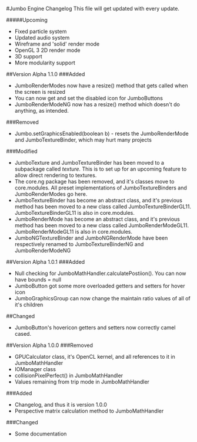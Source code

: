 #Jumbo Engine Changelog
This file will get updated with every update.

#####Upcoming
* Fixed particle system
* Updated audio system
* Wireframe and 'solid' render mode
* OpenGL 3 2D render mode
* 3D support
* More modularity support

##Version Alpha 1.1.0
###Added
* JumboRenderModes now have a resize() method that gets called when the screen is resized
* You can now get and set the disabled icon for JumboButtons
* JumboRenderModeNG now has a resize() method which doesn't do anything, as intended.

###Removed
* Jumbo.setGraphicsEnabled(boolean b) - resets the JumboRenderMode and JumboTextureBinder, which may hurt many projects

###Modified
* JumboTexture and JumboTextureBinder has been moved to a subpackage called *texture.* This is to set up for an upcoming feature to allow direct rendering to textures.
* The core.ng package has been removed, and it's classes move to core.modules. All preset implementations of JumboTextureBinders and JumboRenderModes go here.
* JumboTextureBinder has become an abstract class, and it's previous method has been moved to a new class called JumboTextureBinderGL11. JumboTextureBinderGL11 is also in core.modules.
* JumboRenderMode has become an abstract class, and it's previous method has been moved to a new class called JumboRenderModeGL11. JumboRenderModeGL11 is also in core.modules.
* JumboNGTextureBinder and JumboNGRenderMode have been respectively renamed to JumboTextureBinderNG and JumboRenderModeNG

##Version Alpha 1.0.1
###Added
* Null checking for JumboMathHandler.calculatePostiion(). You can now have bounds = null
* JumboButton got some more overloaded getters and setters for hover icon
* JumboGraphicsGroup can now change the maintain ratio values of all of it's children

##Changed
* JumboButton's hovericon getters and setters now correctly camel cased.

##Version Alpha 1.0.0
###Removed
* GPUCalculator class, it's OpenCL kernel, and all references to it in JumboMathHandler
* IOManager class
* collisionPixelPerfect() in JumboMathHandler
* Values remaining from trip mode in JumboMathHandler

###Added
* Changelog, and thus it is version 1.0.0
* Perspective matrix calculation method to JumboMathHandler

###Changed
* Some documentation